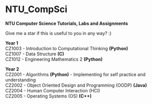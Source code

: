 # NTU_CompSci
<b>NTU Computer Science Tutorials, Labs and Assignments</b>

Give me a star if this is useful to you in any way? :)

<b>Year 1</b><br>
CZ1003 - Introduction to Computational Thinking <b>(Python)</b></br>
CZ1007 - Data Structure <b>(C)</b><br>
CZ1012 - Engineering Mathematics 2 <b>(Python)</b>

<b>Year 2</b><br>
CZ2001 - Algorithms <b>(Python)</b> - Implementing for self practice and understanding<br>
CZ2002 - Object Oriented Design and Programming (OODP) <b>(Java)</b><br>
CZ2004 - Human Computer Interaction (HCI) <br>
CZ2005 - Operating Systems (OS) <b>(C++)</b>

